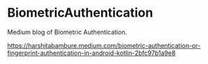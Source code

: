 # BiometricAuthentication
Medium blog of Biometric Authentication. 

https://harshitabambure.medium.com/biometric-authentication-or-fingerprint-authentication-in-android-kotlin-2bfc97b1a9e8
